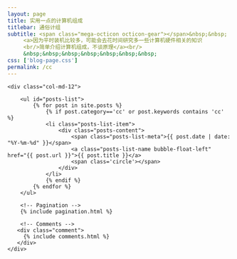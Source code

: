 ```yaml
---
layout: page
title: 实用一点的计算机组成
titlebar: 通俗计组
subtitle: <span class="mega-octicon octicon-gear"></span>&nbsp;&nbsp;
     <a>因为平时装机比较多，可能会去花时间研究多一些计算机硬件相关的知识
     <br/>简单介绍计算机组成，不谈原理</a><br/>
     &nbsp;&nbsp;&nbsp;&nbsp;&nbsp;&nbsp;&nbsp; 
css: ['blog-page.css']
permalink: /cc
---
```


<div class="row">

    <div class="col-md-12">

        <ul id="posts-list">
            {% for post in site.posts %}
                {% if post.category=='cc' or post.keywords contains 'cc' %}
                <li class="posts-list-item">
                    <div class="posts-content">
                        <span class="posts-list-meta">{{ post.date | date: "%Y-%m-%d" }}</span>
                        <a class="posts-list-name bubble-float-left" href="{{ post.url }}">{{ post.title }}</a>
                        <span class='circle'></span>
                    </div>
                </li>
                {% endif %}
            {% endfor %}
        </ul> 

        <!-- Pagination -->
        {% include pagination.html %}

        <!-- Comments -->
       <div class="comment">
         {% include comments.html %}
       </div>
    </div>

</div>
<script>
    $(document).ready(function(){

        // Enable bootstrap tooltip
        $("body").tooltip({ selector: '[data-toggle=tooltip]' });

    });
</script>